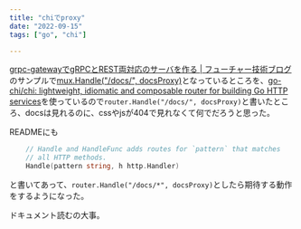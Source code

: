 ```yaml
---
title: "chiでproxy"
date: "2022-09-15"
tags: ["go", "chi"]

---
```


[grpc-gatewayでgRPCとREST両対応のサーバを作る | フューチャー技術ブログ](https://future-architect.github.io/articles/20220624a/)のサンプルで[mux.Handle("/docs/", docsProxy)](https://github.com/sayshu-7s/grpc-gateway-example/blob/9c97ffcb33ebfbe89610c32aa4ed0147eef9f4c9/cmd/gateway/main.go#L36)となっているところを、[go-chi/chi: lightweight, idiomatic and composable router for building Go HTTP services](https://github.com/go-chi/chi)を使っているので`router.Handle("/docs/", docsProxy)`と書いたところ、docsは見れるのに、cssやjsが404で見れなくて何でだろうと思った。

READMEにも
```go
	// Handle and HandleFunc adds routes for `pattern` that matches
	// all HTTP methods.
	Handle(pattern string, h http.Handler)
```
と書いてあって、`router.Handle("/docs/*", docsProxy)`としたら期待する動作をするようになった。

ドキュメント読むの大事。
